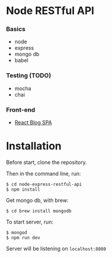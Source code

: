 # Node RESTful API

### Basics

- node
- express
- mongo db
- babel

### Testing (TODO)

- mocha
- chai

### Front-end

- [React Blog SPA](https://github.com/macrusso/blog-react-redux-saga-typescript)

# Installation

Before start, clone the repository.

Then in the command line, run:

```
$ cd node-express-restful-api
$ npm install
```

Get mongo db, with brew:

```
$ cd brew install mongodb
```

To start server, run:

```
$ mongod
$ npm run dev
```

Server will be listening on `localhost:8080`
